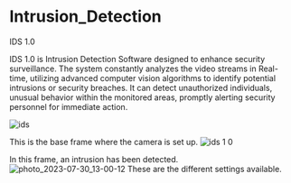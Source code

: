 # Intrusion_Detection
IDS 1.0

IDS 1.0 is Intrusion Detection Software designed to enhance security surveillance.
The system constantly analyzes the video streams in Real-time, utilizing advanced computer vision algorithms to identify potential intrusions or security breaches.
It can detect unauthorized individuals, unusual behavior within the monitored areas, promptly alerting security personnel for immediate action.


![ids](https://github.com/Ryuzaki1415/Intrusion_Detection/assets/116740203/1eef7f51-0404-444f-98ff-70cc1fc2ad82)

This is the base frame where the camera is set up.
![ids 1 0](https://github.com/Ryuzaki1415/Intrusion_Detection/assets/116740203/0e7b7a13-c4b3-4712-ad3b-70661da823ad)

In this frame, an intrusion has been detected.
![photo_2023-07-30_13-00-12](https://github.com/Ryuzaki1415/Intrusion_Detection/assets/116740203/984e64d5-eb6d-490f-bf77-2efa8974cf46)
These are the different settings available.
